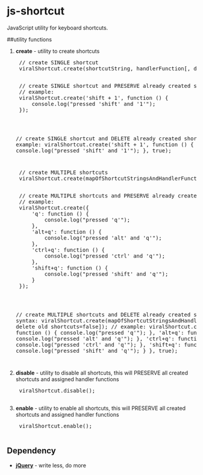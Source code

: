 # js-shortcut
JavaScript utility for keyboard shortcuts.

##utility functions
1. **create** - utility to create shortcuts
	<pre>
	// create SINGLE shortcut
	viralShortcut.create(shortcutString, handlerFunction[, delete old shortcuts=false]);
	<pre>
	// create SINGLE shortcut and PRESERVE already created shortcuts
	// example:
	viralShortcut.create('shift + 1', function () {
		console.log("pressed 'shift' and '1'");
	});
	</pre><pre>
	// create SINGLE shortcut and DELETE already created shortcuts
	// example:
	viralShortcut.create('shift + 1', function () {
		console.log("pressed 'shift' and '1'");
	}, true);
	</pre></pre>
	<pre>
	// create MULTIPLE shortcuts
	viralShortcut.create(mapOfShortcutStringsAndHandlerFunctions[, delete old shortcuts=false]);
	<pre>
	// create MULTIPLE shortcuts and PRESERVE already created shortcuts
	// example:
	viralShortcut.create({
		'q': function () {
			console.log("pressed 'q'");
		},
		'alt+q': function () {
			console.log("pressed 'alt' and 'q'");
		},
		'ctrl+q': function () {
			console.log("pressed 'ctrl' and 'q'");
		},
		'shift+q': function () {
			console.log("pressed 'shift' and 'q'");
		}
	});
	</pre><pre>
	// create MULTIPLE shortcuts and DELETE already created shortcuts
	// syntax: viralShortcut.create(mapOfShortcutStringsAndHandlerFunctions[, delete old shortcuts=false]);
	// example:
	viralShortcut.create({
		'q': function () {
			console.log("pressed 'q'");
		},
		'alt+q': function () {
			console.log("pressed 'alt' and 'q'");
		},
		'ctrl+q': function () {
			console.log("pressed 'ctrl' and 'q'");
		},
		'shift+q': function () {
			console.log("pressed 'shift' and 'q'");
		}
	}, true);
	</pre></pre>

2. **disable** - utility to disable all shortcuts, this will PRESERVE all created shortcuts and assigned handler functions
	<pre>
	viralShortcut.disable();
	</pre>

3. **enable** - utility to enable all shortcuts, this will PRESERVE all created shortcuts and assigned handler functions
	<pre>
	viralShortcut.enable();
	</pre>

## Dependency
* **[jQuery](https://jquery.com/)** - write less, do more
